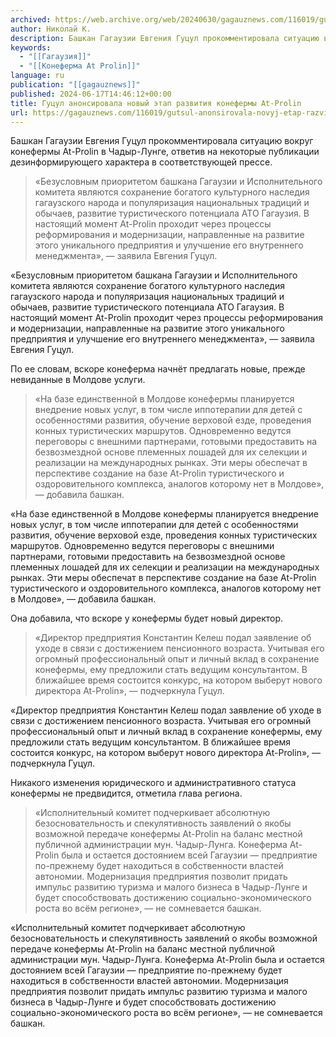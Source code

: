 ```yaml
---
archived: https://web.archive.org/web/20240630/gagauznews.com/116019/gutsul-anonsirovala-novyj-etap-razvitiya-konefermy-at-prolin.html
author: Николай К.
description: Башкан Гагаузии Евгения Гуцул прокомментировала ситуацию вокруг конефермы At-Prolin в Чадыр-Лунге, ответив на некоторые публикации дезинформирующего характера в соответствующей прессе. «Безусловным приоритетом башкана Гагаузии и Исполнительного комитета являются сохранение богатого культурного наследия гагаузского народа и популяризация национальных традиций и обычаев, развитие туристического потенциала АТО Гагаузия. В настоящий момент At-Prolin проходит через процессы реформирования и модернизации, направленные на развитие этого уникального предприятия и улучшение его внутреннего менеджмента», — заявила Евгения Гуцул. По ее словам, вскоре конеферма начнёт предлагать новые, прежде невиданные в Молдове услуги. «На базе единственной в Молдове конефермы планируется внедрение новых услуг, в том числе иппотерапии для детей с […]
keywords:
  - "[[Гагаузия]]"
  - "[[Конеферма At Prolin]]"
language: ru
publication: "[[gagauznews]]"
published: 2024-06-17T14:46:12+00:00
title: Гуцул анонсировала новый этап развития конефермы At-Prolin
url: https://gagauznews.com/116019/gutsul-anonsirovala-novyj-etap-razvitiya-konefermy-at-prolin.html
---
```


Башкан Гагаузии Евгения Гуцул прокомментировала ситуацию вокруг конефермы At-Prolin в Чадыр-Лунге, ответив на некоторые публикации дезинформирующего характера в соответствующей прессе.

> «Безусловным приоритетом башкана Гагаузии и Исполнительного комитета являются сохранение богатого культурного наследия гагаузского народа и популяризация национальных традиций и обычаев, развитие туристического потенциала АТО Гагаузия. В настоящий момент At-Prolin проходит через процессы реформирования и модернизации, направленные на развитие этого уникального предприятия и улучшение его внутреннего менеджмента», — заявила Евгения Гуцул.

«Безусловным приоритетом башкана Гагаузии и Исполнительного комитета являются сохранение богатого культурного наследия гагаузского народа и популяризация национальных традиций и обычаев, развитие туристического потенциала АТО Гагаузия. В настоящий момент At-Prolin проходит через процессы реформирования и модернизации, направленные на развитие этого уникального предприятия и улучшение его внутреннего менеджмента», — заявила Евгения Гуцул.

По ее словам, вскоре конеферма начнёт предлагать новые, прежде невиданные в Молдове услуги.

> «На базе единственной в Молдове конефермы планируется внедрение новых услуг, в том числе иппотерапии для детей с особенностями развития, обучение верховой езде, проведения конных туристических маршрутов. Одновременно ведутся переговоры с внешними партнерами, готовыми предоставить на безвозмездной основе племенных лошадей для их селекции и реализации на международных рынках. Эти меры обеспечат в перспективе создание на базе At-Prolin туристического и оздоровительного комплекса, аналогов которому нет в Молдове», — добавила башкан.

«На базе единственной в Молдове конефермы планируется внедрение новых услуг, в том числе иппотерапии для детей с особенностями развития, обучение верховой езде, проведения конных туристических маршрутов. Одновременно ведутся переговоры с внешними партнерами, готовыми предоставить на безвозмездной основе племенных лошадей для их селекции и реализации на международных рынках. Эти меры обеспечат в перспективе создание на базе At-Prolin туристического и оздоровительного комплекса, аналогов которому нет в Молдове», — добавила башкан.

Она добавила, что вскоре у конефермы будет новый директор.

> «Директор предприятия Константин Келеш подал заявление об уходе в связи с достижением пенсионного возраста. Учитывая его огромный профессиональный опыт и личный вклад в сохранение конефермы, ему предложили стать ведущим консультантом. В ближайшее время состоится конкурс, на котором выберут нового директора At-Prolin», — подчеркнула Гуцул.

«Директор предприятия Константин Келеш подал заявление об уходе в связи с достижением пенсионного возраста. Учитывая его огромный профессиональный опыт и личный вклад в сохранение конефермы, ему предложили стать ведущим консультантом. В ближайшее время состоится конкурс, на котором выберут нового директора At-Prolin», — подчеркнула Гуцул.

Никакого изменения юридического и административного статуса конефермы не предвидится, отметила глава региона.

> «Исполнительный комитет подчеркивает абсолютную безосновательность и спекулятивность заявлений о якобы возможной передаче конефермы At-Prolin на баланс местной публичной администрации мун. Чадыр-Лунга. Конеферма At-Prolin была и остается достоянием всей Гагаузии — предприятие по-прежнему будет находиться в собственности властей автономии. Модернизация предприятия позволит придать импульс развитию туризма и малого бизнеса в Чадыр-Лунге и будет способствовать достижению социально-экономического роста во всём регионе», — не сомневается башкан.

«Исполнительный комитет подчеркивает абсолютную безосновательность и спекулятивность заявлений о якобы возможной передаче конефермы At-Prolin на баланс местной публичной администрации мун. Чадыр-Лунга. Конеферма At-Prolin была и остается достоянием всей Гагаузии — предприятие по-прежнему будет находиться в собственности властей автономии. Модернизация предприятия позволит придать импульс развитию туризма и малого бизнеса в Чадыр-Лунге и будет способствовать достижению социально-экономического роста во всём регионе», — не сомневается башкан.